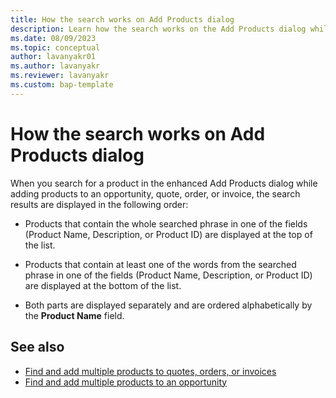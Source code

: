 ```yaml
---
title: How the search works on Add Products dialog
description: Learn how the search works on the Add Products dialog while adding products to an opportunity, quote, order, or invoice.
ms.date: 08/09/2023
ms.topic: conceptual
author: lavanyakr01
ms.author: lavanyakr
ms.reviewer: lavanyakr
ms.custom: bap-template
---
```



# How the search works on Add Products dialog

When you search for a product in the enhanced Add Products dialog while adding products to an opportunity, quote, order, or invoice, the search results are displayed in the following order:

- Products that contain the whole searched phrase in one of the fields (Product Name, Description, or Product ID) are displayed at the top of the list.

- Products that contain at least one of the words from the searched phrase in one of the fields (Product Name, Description, or Product ID) are displayed at the bottom of the list.
- Both parts are displayed separately and are ordered alphabetically by the **Product Name** field. 


## See also

- [Find and add multiple products to quotes, orders, or invoices](add-products-qoi-enhanced.md)  
- [Find and add multiple products to an opportunity](add-products-enhanced-experience.md)
